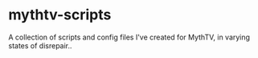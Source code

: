 mythtv-scripts
==============

A collection of scripts and config files I've created for MythTV, in varying states of disrepair..